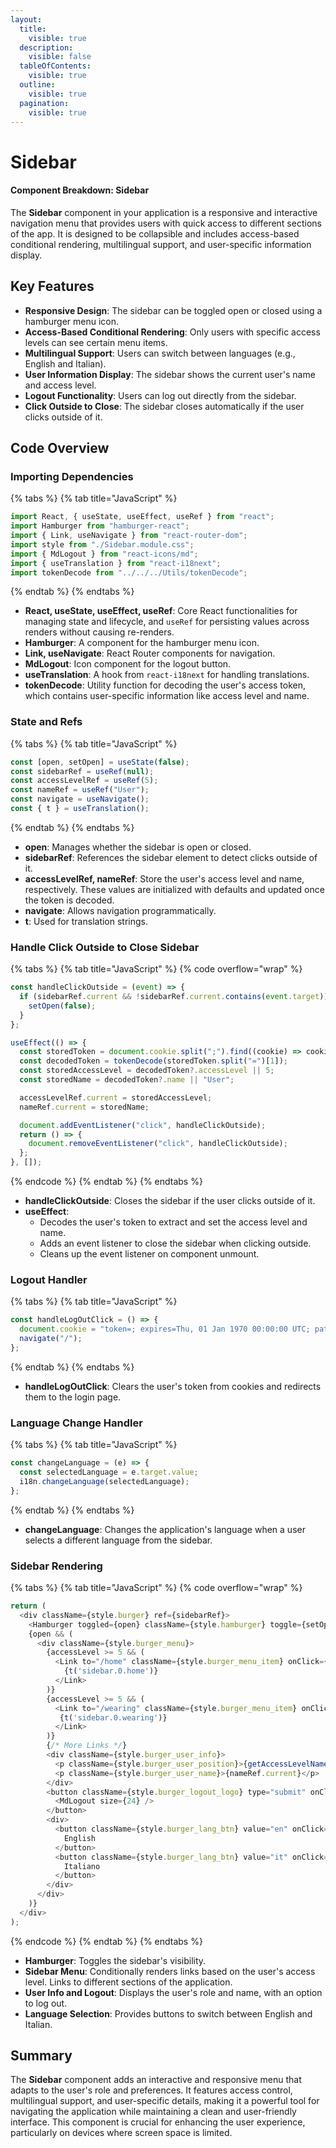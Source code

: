 ```yaml
---
layout:
  title:
    visible: true
  description:
    visible: false
  tableOfContents:
    visible: true
  outline:
    visible: true
  pagination:
    visible: true
---
```


# Sidebar

#### Component Breakdown: Sidebar

The **Sidebar** component in your application is a responsive and interactive navigation menu that provides users with quick access to different sections of the app. It is designed to be collapsible and includes access-based conditional rendering, multilingual support, and user-specific information display.

## Key Features

* **Responsive Design**: The sidebar can be toggled open or closed using a hamburger menu icon.
* **Access-Based Conditional Rendering**: Only users with specific access levels can see certain menu items.
* **Multilingual Support**: Users can switch between languages (e.g., English and Italian).
* **User Information Display**: The sidebar shows the current user's name and access level.
* **Logout Functionality**: Users can log out directly from the sidebar.
* **Click Outside to Close**: The sidebar closes automatically if the user clicks outside of it.

## Code Overview

### Importing Dependencies

{% tabs %}
{% tab title="JavaScript" %}
```javascript
import React, { useState, useEffect, useRef } from "react";
import Hamburger from "hamburger-react";
import { Link, useNavigate } from "react-router-dom";
import style from "./Sidebar.module.css";
import { MdLogout } from "react-icons/md";
import { useTranslation } from "react-i18next";
import tokenDecode from "../../../Utils/tokenDecode";
```
{% endtab %}
{% endtabs %}

* **React, useState, useEffect, useRef**: Core React functionalities for managing state and lifecycle, and `useRef` for persisting values across renders without causing re-renders.
* **Hamburger**: A component for the hamburger menu icon.
* **Link, useNavigate**: React Router components for navigation.
* **MdLogout**: Icon component for the logout button.
* **useTranslation**: A hook from `react-i18next` for handling translations.
* **tokenDecode**: Utility function for decoding the user's access token, which contains user-specific information like access level and name.

### State and Refs

{% tabs %}
{% tab title="JavaScript" %}
```javascript
const [open, setOpen] = useState(false);
const sidebarRef = useRef(null);
const accessLevelRef = useRef(5);
const nameRef = useRef("User");
const navigate = useNavigate();
const { t } = useTranslation();
```
{% endtab %}
{% endtabs %}

* **open**: Manages whether the sidebar is open or closed.
* **sidebarRef**: References the sidebar element to detect clicks outside of it.
* **accessLevelRef, nameRef**: Store the user's access level and name, respectively. These values are initialized with defaults and updated once the token is decoded.
* **navigate**: Allows navigation programmatically.
* **t**: Used for translation strings.

### Handle Click Outside to Close Sidebar

{% tabs %}
{% tab title="JavaScript" %}
{% code overflow="wrap" %}
```javascript
const handleClickOutside = (event) => {
  if (sidebarRef.current && !sidebarRef.current.contains(event.target)) {
    setOpen(false);
  }
};

useEffect(() => {
  const storedToken = document.cookie.split(";").find((cookie) => cookie.trim().startsWith("token="));
  const decodedToken = tokenDecode(storedToken.split("=")[1]);
  const storedAccessLevel = decodedToken?.accessLevel || 5;
  const storedName = decodedToken?.name || "User";

  accessLevelRef.current = storedAccessLevel;
  nameRef.current = storedName;

  document.addEventListener("click", handleClickOutside);
  return () => {
    document.removeEventListener("click", handleClickOutside);
  };
}, []);
```
{% endcode %}
{% endtab %}
{% endtabs %}

* **handleClickOutside**: Closes the sidebar if the user clicks outside of it.
* **useEffect**:
  * Decodes the user's token to extract and set the access level and name.
  * Adds an event listener to close the sidebar when clicking outside.
  * Cleans up the event listener on component unmount.

### Logout Handler

{% tabs %}
{% tab title="JavaScript" %}
```javascript
const handleLogOutClick = () => {
  document.cookie = "token=; expires=Thu, 01 Jan 1970 00:00:00 UTC; path=/;";
  navigate("/");
};
```
{% endtab %}
{% endtabs %}

* **handleLogOutClick**: Clears the user's token from cookies and redirects them to the login page.

### Language Change Handler

{% tabs %}
{% tab title="JavaScript" %}
```javascript
const changeLanguage = (e) => {
  const selectedLanguage = e.target.value;
  i18n.changeLanguage(selectedLanguage);
};
```
{% endtab %}
{% endtabs %}

* **changeLanguage**: Changes the application's language when a user selects a different language from the sidebar.

### Sidebar Rendering

{% tabs %}
{% tab title="JavaScript" %}
{% code overflow="wrap" %}
```javascript
return (
  <div className={style.burger} ref={sidebarRef}>
    <Hamburger toggled={open} className={style.hamburger} toggle={setOpen} />
    {open && (
      <div className={style.burger_menu}>
        {accessLevel >= 5 && (
          <Link to="/home" className={style.burger_menu_item} onClick={handleLinkClick}>
            {t('sidebar.0.home')}
          </Link>
        )}
        {accessLevel >= 5 && (
          <Link to="/wearing" className={style.burger_menu_item} onClick={handleLinkClick}>
           {t('sidebar.0.wearing')}
          </Link>
        )}
        {/* More Links */}
        <div className={style.burger_user_info}>
          <p className={style.burger_user_position}>{getAccessLevelName(accessLevel)}: </p>
          <p className={style.burger_user_name}>{nameRef.current}</p>
        </div>
        <button className={style.burger_logout_logo} type="submit" onClick={handleLogOutClick}>
          <MdLogout size={24} />
        </button>
        <div>
          <button className={style.burger_lang_btn} value="en" onClick={changeLanguage}>
            English
          </button>
          <button className={style.burger_lang_btn} value="it" onClick={changeLanguage}>
            Italiano
          </button>
        </div>
      </div>
    )}
  </div>
);
```
{% endcode %}
{% endtab %}
{% endtabs %}

* **Hamburger**: Toggles the sidebar's visibility.
* **Sidebar Menu**: Conditionally renders links based on the user's access level. Links to different sections of the application.
* **User Info and Logout**: Displays the user's role and name, with an option to log out.
* **Language Selection**: Provides buttons to switch between English and Italian.

## Summary

The **Sidebar** component adds an interactive and responsive menu that adapts to the user's role and preferences. It features access control, multilingual support, and user-specific details, making it a powerful tool for navigating the application while maintaining a clean and user-friendly interface. This component is crucial for enhancing the user experience, particularly on devices where screen space is limited.
